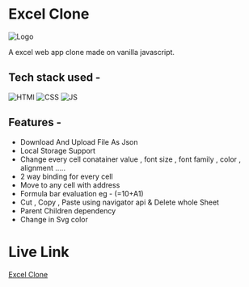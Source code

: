 # Excel Clone

![Logo](https://img.icons8.com/color/48/000000/ms-excel.png)

A excel web app clone made on vanilla javascript.

## Tech stack used -

![HTMl](https://img.icons8.com/color/48/000000/html-5--v1.png/) ![CSS](https://img.icons8.com/color/48/000000/css3.png/) ![JS](https://img.icons8.com/color/48/000000/javascript.png/)

## Features -

- Download And Upload File As Json
- Local Storage Support
- Change every cell conatainer value , font size , font family , color , alignment .....
- 2 way binding for every cell
- Move to any cell with address
- Formula bar evaluation eg - (=10+A1)
- Cut , Copy , Paste using navigator api & Delete whole Sheet
- Parent Children dependency
- Change in Svg color

# Live Link

[Excel Clone](https://saurabh-excel-clone.netlify.app/)
